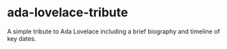 # ada-lovelace-tribute
A simple tribute to Ada Lovelace including a brief biography and timeline of key dates.
